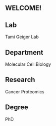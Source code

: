 ## WELCOME!

## Lab
Tami Geiger Lab

## Department
Molecular Cell Biology

## Research
Cancer Proteomics

## Degree
PhD


